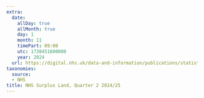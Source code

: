 ```yaml
---
extra:
  date:
    allDay: true
    allMonth: true
    day: 1
    month: 11
    timePart: 09:00
    utc: 1730451600000
    year: 2024
  url: https://digital.nhs.uk/data-and-information/publications/statistical/nhs-surplus-land/quarter-2-2024-25
taxonomies:
  source:
  - NHS
title: NHS Surplus Land, Quarter 2 2024/25
---
```

